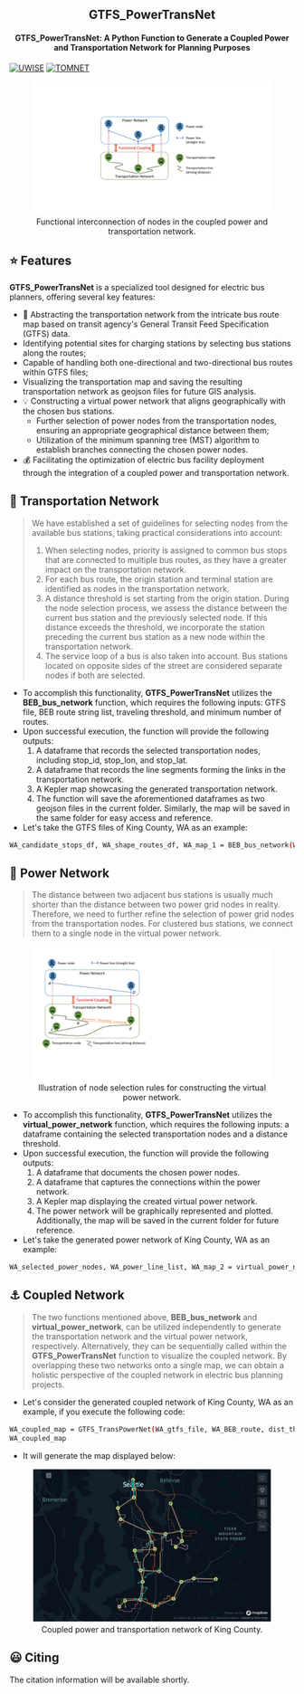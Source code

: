 <h2 align='center'>
    GTFS_PowerTransNet
</h2>

<h4 align='center'>
GTFS_PowerTransNet: A Python Function to Generate a Coupled Power and Transportation Network for Planning Purposes
</h4>

[![UWISE](https://img.shields.io/badge/About-UW/ISE-blue.svg)](https://ise.washington.edu/)
[![TOMNET](https://img.shields.io/badge/About-TOMNET/UTC-orange)](https://tomnet-utc.engineering.asu.edu/projects/uw-fast-charging/)

<figure>
<img src = "images/coupled_overlap.pdf">
<figcaption align = "center"> 
Functional interconnection of nodes in the coupled power and transportation network.
</figcaption>
</figure>




## :star: Features

**GTFS_PowerTransNet** is a specialized tool designed for electric bus planners, offering several key features:

-  :round_pushpin: Abstracting the transportation network from the intricate bus route map based on transit agency's General Transit Feed Specification (GTFS) data.
  - Identifying potential sites for charging stations by selecting bus stations along the routes;
  - Capable of handling both one-directional and two-directional bus routes within GTFS files;
  - Visualizing the transportation map and saving the resulting transportation network as geojson files for future GIS analysis.
- :bulb: Constructing a virtual power network that aligns geographically with the chosen bus stations.
  - Further selection of power nodes from the transportation nodes, ensuring an appropriate geographical distance between them; 
  - Utilization of the minimum spanning tree (MST) algorithm to establish branches connecting the chosen power nodes.
- :moneybag: Facilitating the optimization of electric bus facility deployment through the integration of a coupled power and transportation network.



## :bus: Transportation Network

>We have established a set of guidelines for selecting nodes from the available bus stations, taking practical considerations into account:
>
>1. When selecting nodes, priority is assigned to common bus stops that are connected to multiple bus routes, as they have a greater impact on the transportation network.
>2. For each bus route, the origin station and terminal station are identified as nodes in the transportation network.
>3. A distance threshold is set starting from the origin station. During the node selection process, we assess the distance between the current bus station and the previously selected node. If this distance exceeds the threshold, we incorporate the station preceding the current bus station as a new node within the transportation network.
>4. The service loop of a bus is also taken into account. Bus stations located on opposite sides of the street are considered separate nodes if both are selected.



- To accomplish this functionality, **GTFS_PowerTransNet** utilizes the **BEB_bus_network** function, which requires the following inputs: GTFS file, BEB route string list, traveling threshold, and minimum number of routes.
- Upon successful execution, the function will provide the following outputs:
  1. A dataframe that records the selected transportation nodes, including stop_id, stop_lon, and stop_lat.
  2. A dataframe that records the line segments forming the links in the transportation network.
  3. A Kepler map showcasing the generated transportation network. 
  4. The function will save the aforementioned dataframes as two geojson files in the current folder. Similarly, the map will be saved in the same folder for easy access and reference.
- Let's take the GTFS files of King County, WA as an example:

```bash
WA_candidate_stops_df, WA_shape_routes_df, WA_map_1 = BEB_bus_network(WA_gtfs_file, WA_BEB_route, dist_threshold, common_stop_threshold)
```



##  :electric_plug: Power Network

>The distance between two adjacent bus stations is usually much shorter than the distance between two power grid nodes in reality. Therefore, we need to further refine the selection of power grid nodes from the transportation nodes. For clustered bus stations, we connect them to a single node in the virtual power network.

<figure>
<img src = "images/powernode_select.pdf">
<figcaption align = "center"> 
Illustration of node selection rules for constructing the virtual power network.
</figcaption>
</figure>

- To accomplish this functionality, **GTFS_PowerTransNet** utilizes the **virtual_power_network** function, which requires the following inputs: a dataframe containing the selected transportation nodes and a distance threshold.
- Upon successful execution, the function will provide the following outputs:
  1. A dataframe that documents the chosen power nodes.
  2. A dataframe that captures the connections within the power network.
  3. A Kepler map displaying the created virtual power network.
  4. The power network will be graphically represented and plotted. Additionally, the map will be saved in the current folder for future reference.
- Let's take the generated power network of King County, WA as an example:

```bash
WA_selected_power_nodes, WA_power_line_list, WA_map_2 = virtual_power_network(WA_candidate_stops_df, threshold_power_node)
```



##  :anchor: Coupled Network

>The two functions mentioned above, **BEB_bus_network** and **virtual_power_network**, can be utilized independently to generate the transportation network and the virtual power network, respectively. Alternatively, they can be sequentially called within the **GTFS_PowerTransNet** function to visualize the coupled network. By overlapping these two networks onto a single map, we can obtain a holistic perspective of the coupled network in electric bus planning projects.



- Let's consider the generated coupled network of King County, WA as an example, if you execute the following code:

```bash
WA_coupled_map = GTFS_TransPowerNet(WA_gtfs_file, WA_BEB_route, dist_threshold, common_stop_threshold, threshold_power_node)
WA_coupled_map
```

- It will generate the map displayed below:

<figure>
<img src = "images/WA_map.png">
<figcaption align = "center"> 
Coupled power and transportation network of King County.
</figcaption>
</figure>

</div>



## :smiley: Citing 

The citation information will be available shortly.



